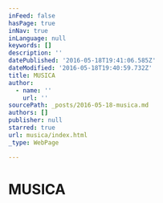 ```yaml
---
inFeed: false
hasPage: true
inNav: true
inLanguage: null
keywords: []
description: ''
datePublished: '2016-05-18T19:41:06.585Z'
dateModified: '2016-05-18T19:40:59.732Z'
title: MUSICA
author:
  - name: ''
    url: ''
sourcePath: _posts/2016-05-18-musica.md
authors: []
publisher: null
starred: true
url: musica/index.html
_type: WebPage

---
```

# MUSICA